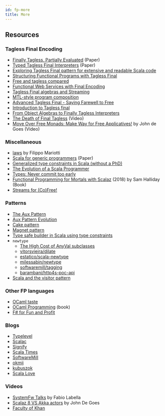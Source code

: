 ```yaml
---
id: fp-more
title: More
---
```


## Resources

### Tagless Final Encoding

* [Finally Tagless, Partially Evaluated](http://okmij.org/ftp/tagless-final/JFP.pdf) (Paper)
* [Typed Tagless Final Interpreters](http://okmij.org/ftp/tagless-final/course/lecture.pdf) (Paper)
* [Exploring Tagless Final pattern for extensive and readable Scala code](https://blog.scalac.io/exploring-tagless-final.html)
* [Structuring Functional Programs with Tagless Final](https://www.becompany.ch/en/blog/2018/06/21/tagless-final)
* [Free and tagless compared](https://softwaremill.com/free-tagless-compared-how-not-to-commit-to-monad-too-early)
* [Functional Web Services with Final Encoding](https://speakerdeck.com/markus1189/functional-web-services-with-final-encoding)
* [Tagless Final algebras and Streaming](https://typelevel.org/blog/2018/05/09/tagless-final-streaming.html)
* [MTL-style program composition](https://www.reddit.com/r/scala/comments/90jk2u/mtlstyle_programming/e2qze0c)
* [Advanced Tagless Final - Saying Farewell to Free](https://www.slideshare.net/LukaJacobowitz/advanced-tagless-final-saying-farewell-to-free)
* [Introduction to Tagless final](http://www.beyondthelines.net/programming/introduction-to-tagless-final)
* [From Object Algebras to Finally Tagless Interpreters](https://oleksandrmanzyuk.wordpress.com/2014/06/18/from-object-algebras-to-finally-tagless-interpreters-2/)
* [The Death of Final Tagless](https://skillsmatter.com/skillscasts/13247-scala-matters) (Video)
* [Move Over Free Monads: Make Way for Free Applicatives!](https://www.youtube.com/watch?v=H28QqxO7Ihc) by John de Goes (Video)

### Miscellaneous

* [laws](https://github.com/barambani/laws) by Filippo Mariotti
* [Scala for generic programmers](http://ropas.snu.ac.kr/~bruno/papers/ScalaGeneric.pdf) (Paper)
* [Generalized type constraints in Scala (without a PhD)](http://blog.bruchez.name/2015/11/generalized-type-constraints-in-scala.html)
* [The Evolution of a Scala Programmer](https://medium.com/@olxc/the-evolution-of-a-scala-programmer-1b7a709fb71f)
* [Types: Never commit too early](https://www.sderosiaux.com/articles/2018/08/15/types-never-commit-too-early-part1)
* [Functional Programming for Mortals with Scalaz](https://leanpub.com/fpmortals) (2018) by Sam Halliday (Book)
* [Streams for (Co)Free!](https://www.slideshare.net/jdegoes/streams-for-cofree)

### Patterns

* [The Aux Pattern](https://gigiigig.github.io/posts/2015/09/13/aux-pattern.html)
* [Aux Pattern Evolution](http://www.vlachjosef.com/aux-pattern-evolution/)
* [Cake pattern](https://medium.com/@itseranga/scala-cake-pattern-e0cd894dae4e)
* [Magnet pattern](http://spray.io/blog/2012-12-13-the-magnet-pattern)
* [Type safe builder in Scala using type constraints](https://www.tikalk.com/posts/2010/11/08/type-safe-builder-in-scala-using-type-constraints)
* `newtype`
    * [The High Cost of AnyVal subclasses](https://failex.blogspot.com/2017/04/the-high-cost-of-anyval-subclasses.html)
    * [vitorsvieira/dilate](https://github.com/vitorsvieira/dilate)
    * [estatico/scala-newtype](https://github.com/estatico/scala-newtype)
    * [milessabin/newtype](https://gist.github.com/milessabin/89c9b47a91017973a35f)
    * [softwaremill/tagging](https://github.com/softwaremill/scala-common/tree/master/tagging/src/main/scala/com/softwaremill/tagging)
    * [barambani/http4s-poc-api](https://github.com/barambani/http4s-poc-api/blob/master/src/main/scala/external/library/newtype.scala)
* [Scala and the visitor pattern](https://meta.plasm.us/posts/2019/09/23/scala-and-the-visitor-pattern)

### Other FP languages

* [OCaml taste](https://ocaml.org/learn/taste.html)
* [OCaml Programming](https://cs3110.github.io/textbook/cover.html) (book)
* [F# for Fun and Profit](https://fsharpforfunandprofit.com)

### Blogs

* [Typelevel](https://typelevel.org/blog)
* [Scalac](https://blog.scalac.io)
* [Signify](https://www.signifytechnology.com/blog)
* [Scala Times](https://scalatimes.com)
* [SoftwareMill](https://softwaremill.com/blog)
* [okmij](http://okmij.org/ftp/README.html)
* [kubuszok](https://kubuszok.com/series)
* [Scala Love](https://scala.love)

### Videos

* [SystemFw Talks](http://systemfw.org/talks.html) by Fabio Labella
* [Scalaz 8 VS Akka actors](https://www.youtube.com/watch?v=Eihz7kqn6mU&t=833s) by John De Goes
* [Faculty of Khan](https://www.youtube.com/channel/UCGDanWUzNMbIV11lcNi-yBg/videos)
